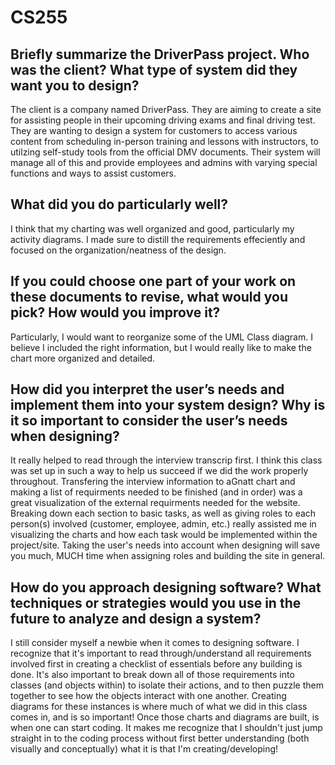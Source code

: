 # CS255

## Briefly summarize the DriverPass project. Who was the client? What type of system did they want you to design?

The client is a company named DriverPass. They are aiming to create a site for assisting people in their upcoming driving exams and final driving test. They are wanting to design a system for customers to access various content from scheduling in-person training and lessons with instructors, to utilzing self-study tools from the official DMV documents. Their system will manage all of this and provide employees and admins with varying special functions and ways to assist customers.

## What did you do particularly well?

I think that my charting was well organized and good, particularly my activity diagrams. I made sure to distill the requirements effeciently and focused on the organization/neatness of the design.

## If you could choose one part of your work on these documents to revise, what would you pick? How would you improve it?

Particularly, I would want to reorganize some of the UML Class diagram. I believe I included the right information, but I would really like to make the chart more organized and detailed. 

## How did you interpret the user’s needs and implement them into your system design? Why is it so important to consider the user’s needs when designing?

It really helped to read through the interview transcrip first. I think this class was set up in such a way to help us succeed if we did the work properly throughout. Transfering the interview information to aGnatt chart and making a list of requirments needed to be finished (and in order) was a great visualization of the external requirments needed for the website. Breaking down each section to basic tasks, as well as giving roles to each person(s) involved (customer, employee, admin, etc.) really assisted me in visualizing the charts and how each task would be implemented within the project/site. Taking the user's needs into account when designing will save you much, MUCH time when assigning roles and building the site in general.

## How do you approach designing software? What techniques or strategies would you use in the future to analyze and design a system?

I still consider myself a newbie when it comes to designing software. I recognize that it's important to read through/understand all requirements involved first in creating a checklist of essentials before any building is done. It's also important to break down all of those requirements into classes (and objects within) to isolate their actions, and to then puzzle them together to see how the objects interact with one another. Creating diagrams for these instances is where much of what we did in this class comes in, and is so important! Once those charts and diagrams are built, is when one can start coding. It makes me recognize that I shouldn't just jump straight in to the coding process without first better understanding (both visually and conceptually) what it is that I'm creating/developing!
